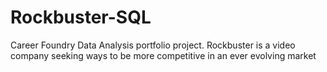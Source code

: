 # Rockbuster-SQL
Career Foundry Data Analysis portfolio project. Rockbuster is a video company seeking ways to be more competitive in an ever evolving market
